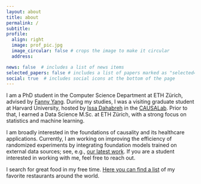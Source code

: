 ```yaml
---
layout: about
title: about
permalink: /
subtitle: 
profile:
  align: right
  image: prof_pic.jpg
  image_circular: false # crops the image to make it circular
  address: 

news: false  # includes a list of news items
selected_papers: false # includes a list of papers marked as "selected={true}"
social: true  # includes social icons at the bottom of the page
---
```



I am a PhD student in the Computer Science Department at ETH Zürich, advised by <a href="https://sml.inf.ethz.ch/group/fannyy/"> Fanny Yang</a>. During my studies, I was a visiting graduate student at Harvard University, hosted by <a href="https://www.hsph.harvard.edu/profile/issa-dahabreh/">Issa Dahabreh</a> in the <a href="https://causalab.sph.harvard.edu/"> CAUSALab</a>. Prior to that, I earned a Data Science M.Sc. at ETH Zürich, with a strong focus on statistics and machine learning. 

I am broadly interested in the foundations of causality and its healthcare applications. Currently, I am working on improving the efficiency of randomized experiments by integrating foundation models trained on external data sources; see, e.g., <a href="https://arxiv.org/pdf/2502.04262">our latest work</a>. If you are a student interested in working with me, feel free to reach out.


I search for great food in my free time. <a href="https://silky-devourer-ef0.notion.site/Great-Food-38c2cb9c1726413f97d2ee6c77dedfe7"> Here you can find a list</a> of my favorite restaurants around the world.
